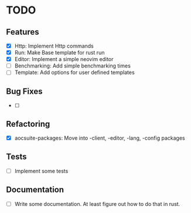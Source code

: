 # TODO

## Features

- [x] Http: Implement Http commands
- [x] Run: Make Base template for rust run
- [x] Editor: Implement a simple neovim editor
- [ ] Benchmarking: Add simple benchmarking times
- [ ] Template: Add options for user defined templates

## Bug Fixes

- [ ]

## Refactoring

- [x] aocsuite-packages: Move into -client, -editor, -lang, -config packages

## Tests

- [ ] Implement some tests

## Documentation

- [ ] Write some documentation. At least figure out how to do that in rust.

```

```
